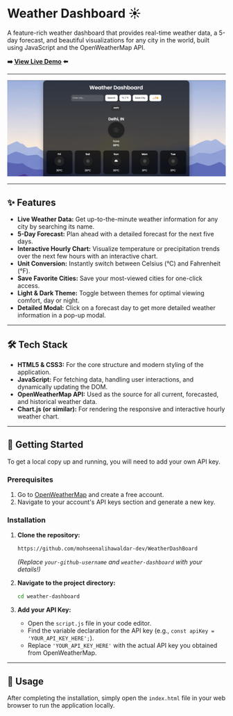 # Weather Dashboard ☀️

A feature-rich weather dashboard that provides real-time weather data, a 5-day forecast, and beautiful visualizations for any city in the world, built using JavaScript and the OpenWeatherMap API.

**➡️ [View Live Demo](https://weatherdashboard-by-mohseen.netlify.app/) ⬅️**


---

![image alt](https://github.com/mohseenalihawaldar-dev/WeatherDashBoard/blob/35b2601b99208ff4aadb7f40ccfc5daa3e5083a2/weather_map.png)

---

## ✨ Features

* **Live Weather Data:** Get up-to-the-minute weather information for any city by searching its name.
* **5-Day Forecast:** Plan ahead with a detailed forecast for the next five days.
* **Interactive Hourly Chart:** Visualize temperature or precipitation trends over the next few hours with an interactive chart.
* **Unit Conversion:** Instantly switch between Celsius (°C) and Fahrenheit (°F).
* **Save Favorite Cities:** Save your most-viewed cities for one-click access.
* **Light & Dark Theme:** Toggle between themes for optimal viewing comfort, day or night.
* **Detailed Modal:** Click on a forecast day to get more detailed weather information in a pop-up modal.

---

## 🛠️ Tech Stack

* **HTML5 & CSS3:** For the core structure and modern styling of the application.
* **JavaScript:** For fetching data, handling user interactions, and dynamically updating the DOM.
* **OpenWeatherMap API:** Used as the source for all current, forecasted, and historical weather data.
* **Chart.js (or similar):** For rendering the responsive and interactive hourly weather chart.

---

## 🚀 Getting Started

To get a local copy up and running, you will need to add your own API key.

### Prerequisites

1.  Go to [OpenWeatherMap](https://openweathermap.org/appid) and create a free account.
2.  Navigate to your account's API keys section and generate a new key.

### Installation

1.  **Clone the repository:**
    ```bash
    https://github.com/mohseenalihawaldar-dev/WeatherDashBoard
    ```
    *(Replace `your-github-username` and `weather-dashboard` with your details!)*

2.  **Navigate to the project directory:**
    ```bash
    cd weather-dashboard
    ```

3.  **Add your API Key:**
    * Open the `script.js` file in your code editor.
    * Find the variable declaration for the API key (e.g., `const apiKey = 'YOUR_API_KEY_HERE';`).
    * Replace `'YOUR_API_KEY_HERE'` with the actual API key you obtained from OpenWeatherMap.

---

## 🏃 Usage

After completing the installation, simply open the `index.html` file in your web browser to run the application locally.
